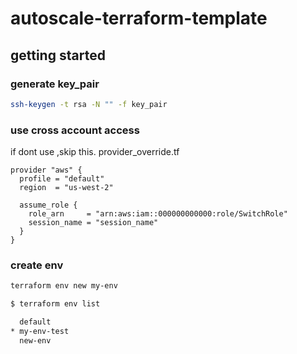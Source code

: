 # autoscale-terraform-template


## getting started
### generate key_pair

```bash
ssh-keygen -t rsa -N "" -f key_pair
```


### use cross account access
if dont use ,skip this.
provider_override.tf

```hcl
provider "aws" {
  profile = "default"
  region  = "us-west-2"

  assume_role {
    role_arn     = "arn:aws:iam::000000000000:role/SwitchRole"
    session_name = "session_name"
  }
}
```

### create env


```bash
terraform env new my-env
```

```bash
$ terraform env list

  default
* my-env-test
  new-env
```
